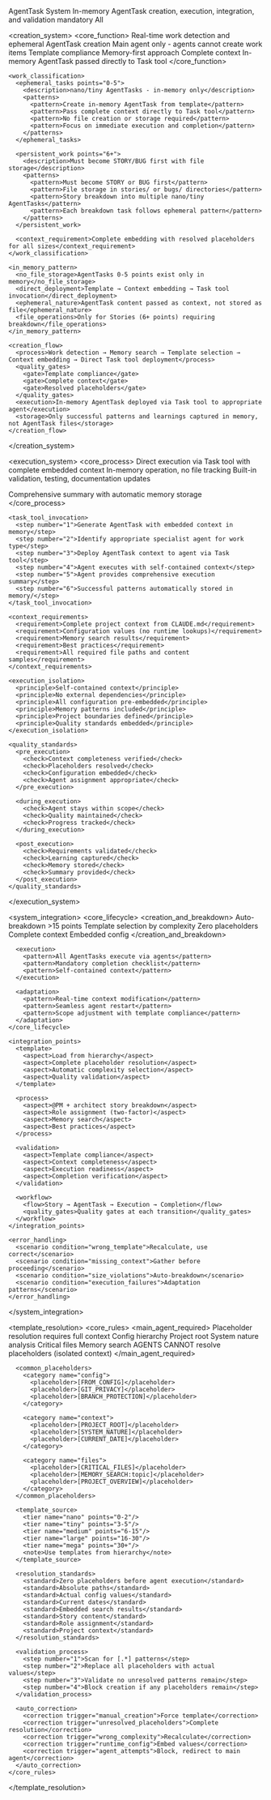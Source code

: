 <?xml version="1.0" encoding="UTF-8"?>
<behavior id="AGENTTASK-SYSTEM" version="1.0">
  <metadata>
    <name>AgentTask System</name>
    <purpose>In-memory AgentTask creation, execution, integration, and validation</purpose>
    <enforcement>mandatory</enforcement>
    <applies_to>All</applies_to>
  </metadata>

  <!-- All content consolidated into this file - no external imports needed -->

  <!-- AgentTask Creation System -->
  <creation_system>
    <core_function>
      <purpose>Real-time work detection and ephemeral AgentTask creation</purpose>
      <scope>Main agent only - agents cannot create work items</scope>
      <requirements>
        <requirement>Template compliance</requirement>
        <requirement>Memory-first approach</requirement>
        <requirement>Complete context</requirement>
      </requirements>
      <execution>In-memory AgentTask passed directly to Task tool</execution>
    </core_function>

    <work_classification>
      <ephemeral_tasks points="0-5">
        <description>nano/tiny AgentTasks - in-memory only</description>
        <patterns>
          <pattern>Create in-memory AgentTask from template</pattern>
          <pattern>Pass complete context directly to Task tool</pattern>
          <pattern>No file creation or storage required</pattern>
          <pattern>Focus on immediate execution and completion</pattern>
        </patterns>
      </ephemeral_tasks>

      <persistent_work points="6+">
        <description>Must become STORY/BUG first with file storage</description>
        <patterns>
          <pattern>Must become STORY or BUG first</pattern>
          <pattern>File storage in stories/ or bugs/ directories</pattern>
          <pattern>Story breakdown into multiple nano/tiny AgentTasks</pattern>
          <pattern>Each breakdown task follows ephemeral pattern</pattern>
        </patterns>
      </persistent_work>

      <context_requirement>Complete embedding with resolved placeholders for all sizes</context_requirement>
    </work_classification>

    <in_memory_pattern>
      <no_file_storage>AgentTasks 0-5 points exist only in memory</no_file_storage>
      <direct_deployment>Template → Context embedding → Task tool invocation</direct_deployment>
      <ephemeral_nature>AgentTask content passed as context, not stored as file</ephemeral_nature>
      <file_operations>Only for Stories (6+ points) requiring breakdown</file_operations>
    </in_memory_pattern>

    <creation_flow>
      <process>Work detection → Memory search → Template selection → Context embedding → Direct Task tool deployment</process>
      <quality_gates>
        <gate>Template compliance</gate>
        <gate>Complete context</gate>
        <gate>Resolved placeholders</gate>
      </quality_gates>
      <execution>In-memory AgentTask deployed via Task tool to appropriate agent</execution>
      <storage>Only successful patterns and learnings captured in memory, not AgentTask files</storage>
    </creation_flow>
  </creation_system>

  <!-- AgentTask Execution -->
  <execution_system>
    <core_process>
      <pattern>Direct execution via Task tool with complete embedded context</pattern>
      <operation>In-memory operation, no file tracking</operation>
      <validation>Built-in validation, testing, documentation updates</validation>
      <summary>Comprehensive summary with automatic memory storage</summary>
    </core_process>

    <task_tool_invocation>
      <step number="1">Generate AgentTask with embedded context in memory</step>
      <step number="2">Identify appropriate specialist agent for work type</step>
      <step number="3">Deploy AgentTask context to agent via Task tool</step>
      <step number="4">Agent executes with self-contained context</step>
      <step number="5">Agent provides comprehensive execution summary</step>
      <step number="6">Successful patterns automatically stored in memory/</step>
    </task_tool_invocation>

    <context_requirements>
      <requirement>Complete project context from CLAUDE.md</requirement>
      <requirement>Configuration values (no runtime lookups)</requirement>
      <requirement>Memory search results</requirement>
      <requirement>Best practices</requirement>
      <requirement>All required file paths and content samples</requirement>
    </context_requirements>

    <execution_isolation>
      <principle>Self-contained context</principle>
      <principle>No external dependencies</principle>
      <principle>All configuration pre-embedded</principle>
      <principle>Memory patterns included</principle>
      <principle>Project boundaries defined</principle>
      <principle>Quality standards embedded</principle>
    </execution_isolation>

    <quality_standards>
      <pre_execution>
        <check>Context completeness verified</check>
        <check>Placeholders resolved</check>
        <check>Configuration embedded</check>
        <check>Agent assignment appropriate</check>
      </pre_execution>

      <during_execution>
        <check>Agent stays within scope</check>
        <check>Quality maintained</check>
        <check>Progress tracked</check>
      </during_execution>

      <post_execution>
        <check>Requirements validated</check>
        <check>Learning captured</check>
        <check>Memory stored</check>
        <check>Summary provided</check>
      </post_execution>
    </quality_standards>
  </execution_system>

  <!-- AgentTask System Integration -->
  <system_integration>
    <core_lifecycle>
      <creation_and_breakdown>
        <pattern>Auto-breakdown >15 points</pattern>
        <pattern>Template selection by complexity</pattern>
        <pattern>Zero placeholders</pattern>
        <pattern>Complete context</pattern>
        <pattern>Embedded config</pattern>
      </creation_and_breakdown>

      <execution>
        <pattern>All AgentTasks execute via agents</pattern>
        <pattern>Mandatory completion checklist</pattern>
        <pattern>Self-contained context</pattern>
      </execution>

      <adaptation>
        <pattern>Real-time context modification</pattern>
        <pattern>Seamless agent restart</pattern>
        <pattern>Scope adjustment with template compliance</pattern>
      </adaptation>
    </core_lifecycle>

    <integration_points>
      <template>
        <aspect>Load from hierarchy</aspect>
        <aspect>Complete placeholder resolution</aspect>
        <aspect>Automatic complexity selection</aspect>
        <aspect>Quality validation</aspect>
      </template>

      <process>
        <aspect>@PM + architect story breakdown</aspect>
        <aspect>Role assignment (two-factor)</aspect>
        <aspect>Memory search</aspect>
        <aspect>Best practices</aspect>
      </process>

      <validation>
        <aspect>Template compliance</aspect>
        <aspect>Context completeness</aspect>
        <aspect>Execution readiness</aspect>
        <aspect>Completion verification</aspect>
      </validation>

      <workflow>
        <flow>Story → AgentTask → Execution → Completion</flow>
        <quality_gates>Quality gates at each transition</quality_gates>
      </workflow>
    </integration_points>

    <error_handling>
      <scenario condition="wrong_template">Recalculate, use correct</scenario>
      <scenario condition="missing_context">Gather before proceeding</scenario>
      <scenario condition="size_violations">Auto-breakdown</scenario>
      <scenario condition="execution_failures">Adaptation patterns</scenario>
    </error_handling>
  </system_integration>

  <!-- Template Resolution & Validation -->
  <template_resolution>
    <core_rules>
      <main_agent_required>
        <description>Placeholder resolution requires full context</description>
        <requirements>
          <requirement>Config hierarchy</requirement>
          <requirement>Project root</requirement>
          <requirement>System nature analysis</requirement>
          <requirement>Critical files</requirement>
          <requirement>Memory search</requirement>
        </requirements>
        <constraint>AGENTS CANNOT resolve placeholders (isolated context)</constraint>
      </main_agent_required>

      <common_placeholders>
        <category name="config">
          <placeholder>[FROM_CONFIG]</placeholder>
          <placeholder>[GIT_PRIVACY]</placeholder>
          <placeholder>[BRANCH_PROTECTION]</placeholder>
        </category>

        <category name="context">
          <placeholder>[PROJECT_ROOT]</placeholder>
          <placeholder>[SYSTEM_NATURE]</placeholder>
          <placeholder>[CURRENT_DATE]</placeholder>
        </category>

        <category name="files">
          <placeholder>[CRITICAL_FILES]</placeholder>
          <placeholder>[MEMORY_SEARCH:topic]</placeholder>
          <placeholder>[PROJECT_OVERVIEW]</placeholder>
        </category>
      </common_placeholders>

      <template_source>
        <tier name="nano" points="0-2"/>
        <tier name="tiny" points="3-5"/>
        <tier name="medium" points="6-15"/>
        <tier name="large" points="16-30"/>
        <tier name="mega" points="30+"/>
        <note>Use templates from hierarchy</note>
      </template_source>

      <resolution_standards>
        <standard>Zero placeholders before agent execution</standard>
        <standard>Absolute paths</standard>
        <standard>Actual config values</standard>
        <standard>Current dates</standard>
        <standard>Embedded search results</standard>
        <standard>Story content</standard>
        <standard>Role assignment</standard>
        <standard>Project context</standard>
      </resolution_standards>

      <validation_process>
        <step number="1">Scan for [.*] patterns</step>
        <step number="2">Replace all placeholders with actual values</step>
        <step number="3">Validate no unresolved patterns remain</step>
        <step number="4">Block creation if any placeholders remain</step>
      </validation_process>

      <auto_correction>
        <correction trigger="manual_creation">Force template</correction>
        <correction trigger="unresolved_placeholders">Complete resolution</correction>
        <correction trigger="wrong_complexity">Recalculate</correction>
        <correction trigger="runtime_config">Embed values</correction>
        <correction trigger="agent_attempts">Block, redirect to main agent</correction>
      </auto_correction>
    </core_rules>
  </template_resolution>

</behavior>
